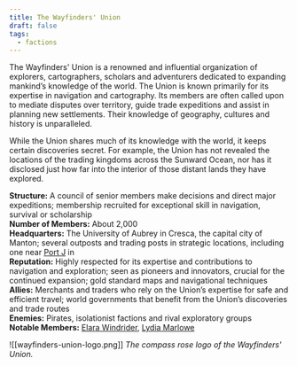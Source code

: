 ```yaml
---
title: The Wayfinders' Union
draft: false
tags:
  - factions
---
```

The Wayfinders' Union is a renowned and influential organization of explorers, cartographers, scholars and adventurers dedicated to expanding mankind’s knowledge of the world. The Union is known primarily for its expertise in navigation and cartography. Its members are often called upon to mediate disputes over territory, guide trade expeditions and assist in planning new settlements. Their knowledge of geography, cultures and history is unparalleled. 

While the Union shares much of its knowledge with the world, it keeps certain discoveries secret. For example, the Union has not revealed the locations of the trading kingdoms across the Sunward Ocean, nor has it disclosed just how far into the interior of those distant lands they have explored.

**Structure:** A council of senior members make decisions and direct major expeditions; membership recruited for exceptional skill in navigation, survival or scholarship<br>
**Number of Members:** About 2,000<br>
**Headquarters:** The University of Aubrey in Cresca, the capital city of Manton; several outposts and trading posts in strategic locations, including one near [Port J](port-j.md) in <br>
**Reputation:** Highly respected for its expertise and contributions to navigation and exploration;  seen as pioneers and innovators, crucial for the continued expansion; gold standard maps and navigational techniques<br>
**Allies:** Merchants and traders who rely on the Union’s expertise for safe and efficient travel; world governments that benefit from the Union’s discoveries and trade routes<br>
**Enemies:** Pirates, isolationist factions and rival exploratory groups<br>
**Notable Members:** [Elara Windrider](elara-windrider.md), [Lydia Marlowe](lydia-marlowe.md)

![[wayfinders-union-logo.png]]
*The compass rose logo of the Wayfinders' Union.*